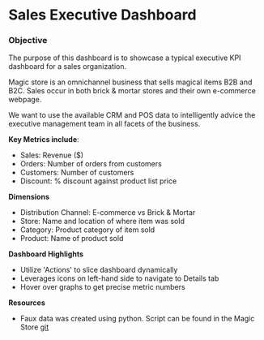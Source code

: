 # Sales Executive Dashboard

### Objective
The purpose of this dashboard is to showcase a typical executive KPI dashboard for a sales organization. 

Magic store is an omnichannel business that sells magical items B2B and B2C. Sales occur in both brick & mortar stores and their own e-commerce webpage.

We want to use the available CRM and POS data to intelligently advice the executive management team in all facets of the business.

<b>Key Metrics include</b>:
- Sales: Revenue ($)
- Orders: Number of orders from customers 
- Customers: Number of customers
- Discount: % discount against product list price

<b>Dimensions</b>
- Distribution Channel: E-commerce vs Brick & Mortar
- Store: Name and location of where item was sold
- Category: Product category of item sold
- Product: Name of product sold


<b>Dashboard Highlights</b>
- Utilize 'Actions' to slice dashboard dynamically
- Leverages icons on left-hand side to navigate to Details tab
- Hover over graphs to get precise metric numbers

<b>Resources</b>
- Faux data was created using python. Script can be found in the Magic Store [git](https://github.com/eddiejmin/magic_store/tree/main/src)
